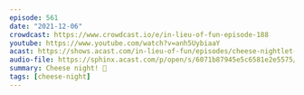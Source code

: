 ```yaml
---
episode: 561
date: "2021-12-06"
crowdcast: https://www.crowdcast.io/e/in-lieu-of-fun-episode-188
youtube: https://www.youtube.com/watch?v=anh5UybiaaY
acast: https://shows.acast.com/in-lieu-of-fun/episodes/cheese-nightlet-there-be-cheese
audio-file: https://sphinx.acast.com/p/open/s/6071b87945e5c6581e2e5575/e/61c39b9d33b4eb0014c348cc/media.mp3
summary: Cheese night! 🧀
tags: [cheese-night]
---
```


